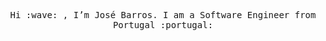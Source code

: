<p align="center">
  <samp>
    Hi :wave: , I’m José Barros. I am a Software Engineer from Portugal :portugal:
  </samp>
</p>
